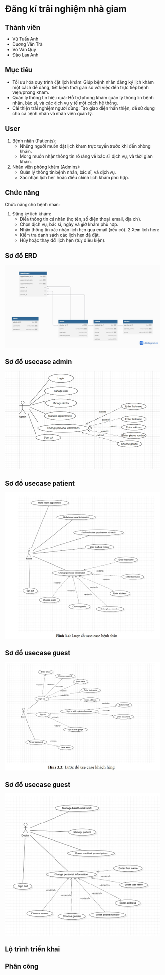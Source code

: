 # Đăng kí trải nghiệm nhà giam
## Thành viên
- Vũ Tuấn Anh
- Dương Văn Trà
- Võ Văn Quý
- Đào Lan Anh
## Mục tiêu
- Tối ưu hóa quy trình đặt lịch khám: Giúp bệnh nhân đăng ký lịch khám một cách dễ dàng, tiết kiệm thời gian so với việc đến trực tiếp bệnh viện/phòng khám.
- Quản lý thông tin hiệu quả: Hỗ trợ phòng khám quản lý thông tin bệnh nhân, bác sĩ, và các dịch vụ y tế một cách hệ thống.
- Cải thiện trải nghiệm người dùng: Tạo giao diện thân thiện, dễ sử dụng cho cả bệnh nhân và nhân viên quản lý.
## User
1. Bệnh nhân (Patients):
    - Những người muốn đặt lịch khám trực tuyến trước khi đến phòng khám.
    - Mong muốn nhận thông tin rõ ràng về bác sĩ, dịch vụ, và thời gian khám.
2. Nhân viên phòng khám (Admins):
    - Quản lý thông tin bệnh nhân, bác sĩ, và dịch vụ.
    - Xác nhận lịch hẹn hoặc điều chỉnh lịch khám phù hợp.
## Chức năng
Chức năng cho bệnh nhân:
1. Đăng ký lịch khám:
    - Điền thông tin cá nhân (họ tên, số điện thoại, email, địa chỉ).
    - Chọn dịch vụ, bác sĩ, ngày và giờ khám phù hợp.
    - Nhận thông tin xác nhận lịch hẹn qua email (nếu có).
2.Xem lịch hẹn:
    - Kiểm tra danh sách các lịch hẹn đã đặt.
    - Hủy hoặc thay đổi lịch hẹn (tùy điều kiện).

## Sơ đồ ERD
![so do erd](Lanh/erd.jpg)

## Sơ đồ usecase admin
![admin usecase](Lanh/admin_usecase.jpg)

## Sơ đồ usecase patient
![patient usecase](Lanh/patient_usecase.jpg)

## Sơ đồ usecase guest
![guest usecase](Lanh/guest_usecase.jpg)

## Sơ đồ usecase guest
![doctor usecase](Lanh/doctor_usecase.jpg)


## Lộ trình triển khai
## Phân công 
